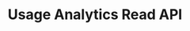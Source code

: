 ---
layout: redoc_page
title: Usage Analytics Read API
swagger: ../../api_docs_test/UsageAnalyticsRead.yml
---